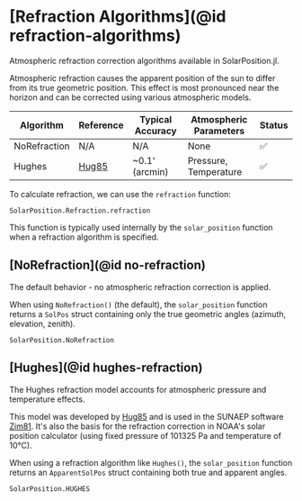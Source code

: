 # [Refraction Algorithms](@id refraction-algorithms)

Atmospheric refraction correction algorithms available in SolarPosition.jl.

Atmospheric refraction causes the apparent position of the sun to differ from its true geometric position. This effect is most pronounced near the horizon and can be corrected using various atmospheric models.

| Algorithm    | Reference      | Typical Accuracy | Atmospheric Parameters | Status |
| ------------ | -------------- | ---------------- | ---------------------- | ------ |
| NoRefraction | N/A            | N/A              | None                   | ✅     |
| Hughes       | [Hug85](@cite) | ~0.1' (arcmin)   | Pressure, Temperature  | ✅     |

To calculate refraction, we can use the `refraction` function:

```@docs
SolarPosition.Refraction.refraction
```

This function is typically used internally by the `solar_position` function when a
refraction algorithm is specified.

## [NoRefraction](@id no-refraction)

The default behavior - no atmospheric refraction correction is applied.

When using `NoRefraction()` (the default), the `solar_position` function returns a `SolPos` struct containing only the true geometric angles (azimuth, elevation, zenith).

```@docs
SolarPosition.NoRefraction
```

## [Hughes](@id hughes-refraction)

The Hughes refraction model accounts for atmospheric pressure and temperature effects.

This model was developed by [Hug85](@cite) and is used in the SUNAEP software [Zim81](@cite).
It's also the basis for the refraction correction in NOAA's solar position calculator (using fixed
pressure of 101325 Pa and temperature of 10°C).

When using a refraction algorithm like `Hughes()`, the `solar_position` function returns an `ApparentSolPos` struct containing both true and apparent angles.

```@docs
SolarPosition.HUGHES
```
